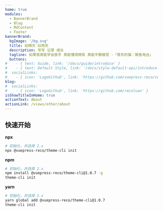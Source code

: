 ```yaml
---
home: true
modules:
  - BannerBrand
  - Blog
  - MdContent
  - Footer
bannerBrand:
  bgImage: '/bg.svg'
  title: 如晴天 似雨天
  description: 写写 记录 成长
  tagline: 如果我真能学会放手 真能懂得拥有 真能平静接受 -「房东的猫｜鲸鱼电台」
  buttons:
#    - { text: Guide, link: '/docs/guide/introduce' }
#    - { text: Default Style, link: '/docs/style-default-api/introduce', type: 'plain' }
#  socialLinks:
#    - { icon: 'LogoGithub', link: 'https://github.com/vuepress-reco/vuepress-theme-reco' }
blog:
#  socialLinks:
#    - { icon: 'LogoGithub', link: 'https://github.com/recoluan' }
isShowTitleInHome: true
actionText: About
actionLink: /views/other/about
---
```


## 快速开始

**npx**

```bash
# 初始化，并选择 2.x
npx @vuepress-reco/theme-cli init
```

**npm**

```bash
# 初始化，并选择 2.x
npm install @vuepress-reco/theme-cli@1.0.7 -g
theme-cli init
```

**yarn**

```bash
# 初始化，并选择 2.x
yarn global add @vuepress-reco/theme-cli@1.0.7
theme-cli init
```
